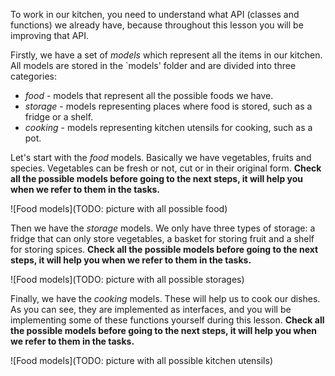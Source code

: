 To work in our kitchen, you need to understand what API (classes and functions) we already have,
because throughout this lesson you will be improving that API.

Firstly, we have a set of _models_ which represent all the items in our kitchen.
All models are stored in the `models' folder and are divided into three categories:
- _food_ - models that represent all the possible foods we have.
- _storage_ - models representing places where food is stored, such as a fridge or a shelf.
- _cooking_ - models representing kitchen utensils for cooking, such as a pot.

Let's start with the _food_ models. Basically we have vegetables, fruits and species.
Vegetables can be fresh or not, cut or in their original form.
**Check all the possible models before going to the next steps,
it will help you when we refer to them in the tasks.**

![Food models](TODO: picture with all possible food)

Then we have the _storage_ models.
We only have three types of storage: a fridge that can only store vegetables,
a basket for storing fruit and a shelf for storing spices.
**Check all the possible models before going to the next steps,
it will help you when we refer to them in the tasks.**

![Food models](TODO: picture with all possible storages)

Finally, we have the _cooking_ models.
These will help us to cook our dishes.
As you can see, they are implemented as interfaces,
and you will be implementing some of these functions yourself during this lesson.
**Check all the possible models before going to the next steps,
it will help you when we refer to them in the tasks.**

![Food models](TODO: picture with all possible kitchen utensils)
